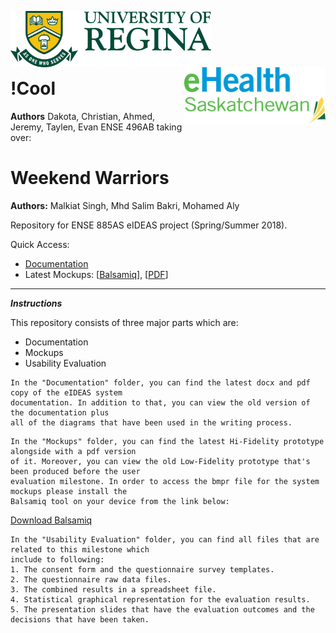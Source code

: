 <p>
  <img align="left" src="./Documentation/uofr_logo.jpg" alt="U of R logo" height="90px"/>
  <img align="right" src="./Documentation/ehealth_logo.png" alt="eHealth logo" height="90px"/>
</p>

<br/><br/><br/><br/>

# !Cool
**Authors** Dakota, Christian, Ahmed, Jeremy, Taylen, Evan
ENSE 496AB taking over:
# Weekend Warriors

**Authors:** Malkiat Singh, Mhd Salim Bakri, Mohamed Aly

Repository for ENSE 885AS eIDEAS project (Spring/Summer 2018).

Quick Access:

* [Documentation](./documentation.md)
* Latest Mockups: \[[Balsamiq](./Mockups/eIDEAS.bmpr)\], \[[PDF](./Mockups/eIDEAS.pdf)\]

---

___Instructions___

This repository consists of three major parts which are:
* Documentation
* Mockups
* Usability Evaluation

```
In the "Documentation" folder, you can find the latest docx and pdf copy of the eIDEAS system
documentation. In addition to that, you can view the old version of the documentation plus
all of the diagrams that have been used in the writing process.
```

```
In the "Mockups" folder, you can find the latest Hi-Fidelity prototype alongside with a pdf version
of it. Moreover, you can view the old Low-Fidelity prototype that's been produced before the user
evaluation milestone. In order to access the bmpr file for the system mockups please install the
Balsamiq tool on your device from the link below:
```
[Download Balsamiq](https://balsamiq.com/download/)


```
In the "Usability Evaluation" folder, you can find all files that are related to this milestone which
include to following:
1. The consent form and the questionnaire survey templates.
2. The questionnaire raw data files.
3. The combined results in a spreadsheet file.
4. Statistical graphical representation for the evaluation results.
5. The presentation slides that have the evaluation outcomes and the decisions that have been taken.
```
